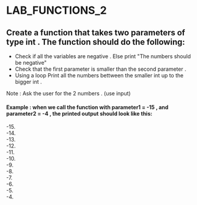 # LAB_FUNCTIONS_2


## Create a function that takes two parameters of type int . The function should do the following:
- Check if all the variables are negative . Else print "The numbers should be negative"
- Check that the first parameter is smaller than the second parameter .
- Using a loop Print all the numbers bettween the smaller int up to the bigger int . 

Note : Ask the user for the 2 numbers . (use input)

#### Example : when we call the function with parameter1 =  -15 , and parameter2 = -4 , the printed output should look like this:
-15.   
-14.  
-13.  
-12.  
-11.  
-10.  
-9.  
-8.  
-7.  
-6.  
-5.  
-4.  
